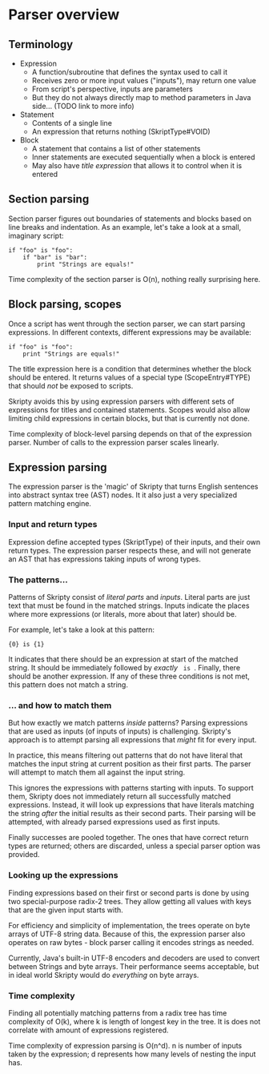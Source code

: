 # Parser overview

## Terminology
* Expression
  * A function/subroutine that defines the syntax used to call it
  * Receives zero or more input values ("inputs"), may return one value
  * From script's perspective, inputs are parameters
  * But they do not always directly map to method parameters in Java side... (TODO link to more info)
* Statement
  * Contents of a single line
  * An expression that returns nothing (SkriptType#VOID)
* Block
  * A statement that contains a list of other statements
  * Inner statements are executed sequentially when a block is entered
  * May also have *title expression* that allows it to control when it is
    entered

## Section parsing
Section parser figures out boundaries of statements and blocks based on line
breaks and indentation. As an example, let's take a look at a small, imaginary
script:

```
if "foo" is "foo":
    if "bar" is "bar":
        print "Strings are equals!"
```

Time complexity of the section parser is O(n), nothing really surprising here.

## Block parsing, scopes
Once a script has went through the section parser, we can start parsing
expressions. In different contexts, different expressions may be available:

```
if "foo" is "foo":
    print "Strings are equals!"
```

The title expression here is a condition that determines whether the block
should be entered. It returns values of a special type (ScopeEntry#TYPE)
that should *not* be exposed to scripts.

Skripty avoids this by using expression parsers with different sets of
expressions for titles and contained statements. Scopes would also allow
limiting child expressions in certain blocks, but that is currently not done.

Time complexity of block-level parsing depends on that of the expression
parser. Number of calls to the expression parser scales linearly.

## Expression parsing
The expression parser is the 'magic' of Skripty that turns English sentences
into abstract syntax tree (AST) nodes. It it also just a very specialized
pattern matching engine.

### Input and return types
Expression define accepted types (SkriptType) of their inputs, and their own
return types. The expression parser respects these, and will not generate
an AST that has expressions taking inputs of wrong types.

### The patterns...
Patterns of Skripty consist of *literal parts* and *inputs*. Literal parts are
just text that must be found in the matched strings. Inputs indicate the places
where more expressions (or literals, more about that later) should be.

For example, let's take a look at this pattern:
```
{0} is {1}
```
It indicates that there should be an expression at start of the matched string.
It should be immediately followed by *exactly* <code> is </code>. Finally,
there should be another expression. If any of these three conditions is not
met, this pattern does not match a string.

### ... and how to match them
But how exactly we match patterns *inside* patterns? Parsing expressions that
are used as inputs (of inputs of inputs) is challenging. Skripty's approach is
to attempt parsing all expressions that *might* fit for every input.

In practice, this means filtering out patterns that do not have literal
that matches the input string at current position as their first parts.
The parser will attempt to match them all against the input string.

This ignores the expressions with patterns starting with inputs. To support
them, Skripty does not immediately return all successfully matched expressions.
Instead, it will look up expressions that have literals matching the string
*after* the initial results as their second parts. Their parsing will be
attempted, with already parsed expressions used as first inputs.

Finally successes are pooled together. The ones that have correct return types
are returned; others are discarded, unless a special parser option was
provided.

### Looking up the expressions
Finding expressions based on their first or second parts is done by using
two special-purpose radix-2 trees. They allow getting all values with keys
that are the given input starts with.

For efficiency and simplicity of implementation, the trees operate on byte
arrays of UTF-8 string data. Because of this, the expression parser also
operates on raw bytes - block parser calling it encodes strings as needed.

Currently, Java's built-in UTF-8 encoders and decoders are used to convert
between Strings and byte arrays. Their performance seems acceptable, but
in ideal world Skripty would do *everything* on byte arrays.

### Time complexity
Finding all potentially matching patterns from a radix tree has time complexity
of O(k), where k is length of longest key in the tree. It is does not correlate
with amount of expressions registered.

Time complexity of expression parsing is O(n^d). n is number of inputs taken
by the expression; d represents how many levels of nesting the input has.